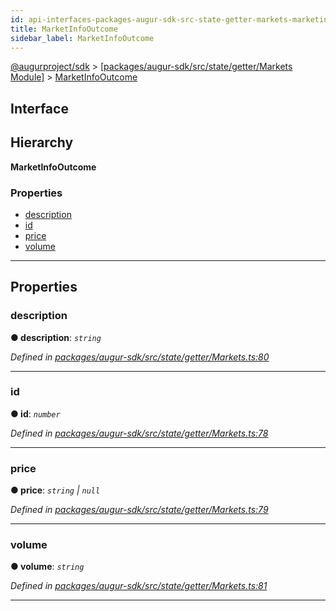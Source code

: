 ```yaml
---
id: api-interfaces-packages-augur-sdk-src-state-getter-markets-marketinfooutcome
title: MarketInfoOutcome
sidebar_label: MarketInfoOutcome
---
```


[@augurproject/sdk](api-readme.md) > [[packages/augur-sdk/src/state/getter/Markets Module]](api-modules-packages-augur-sdk-src-state-getter-markets-module.md) > [MarketInfoOutcome](api-interfaces-packages-augur-sdk-src-state-getter-markets-marketinfooutcome.md)

## Interface

## Hierarchy

**MarketInfoOutcome**

### Properties

* [description](api-interfaces-packages-augur-sdk-src-state-getter-markets-marketinfooutcome.md#description)
* [id](api-interfaces-packages-augur-sdk-src-state-getter-markets-marketinfooutcome.md#id)
* [price](api-interfaces-packages-augur-sdk-src-state-getter-markets-marketinfooutcome.md#price)
* [volume](api-interfaces-packages-augur-sdk-src-state-getter-markets-marketinfooutcome.md#volume)

---

## Properties

<a id="description"></a>

###  description

**● description**: *`string`*

*Defined in [packages/augur-sdk/src/state/getter/Markets.ts:80](https://github.com/AugurProject/augur/blob/bae2172ca0/packages/augur-sdk/src/state/getter/Markets.ts#L80)*

___
<a id="id"></a>

###  id

**● id**: *`number`*

*Defined in [packages/augur-sdk/src/state/getter/Markets.ts:78](https://github.com/AugurProject/augur/blob/bae2172ca0/packages/augur-sdk/src/state/getter/Markets.ts#L78)*

___
<a id="price"></a>

###  price

**● price**: *`string` \| `null`*

*Defined in [packages/augur-sdk/src/state/getter/Markets.ts:79](https://github.com/AugurProject/augur/blob/bae2172ca0/packages/augur-sdk/src/state/getter/Markets.ts#L79)*

___
<a id="volume"></a>

###  volume

**● volume**: *`string`*

*Defined in [packages/augur-sdk/src/state/getter/Markets.ts:81](https://github.com/AugurProject/augur/blob/bae2172ca0/packages/augur-sdk/src/state/getter/Markets.ts#L81)*

___

